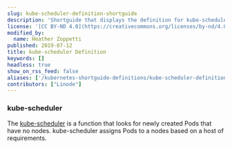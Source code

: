 ```yaml
---
slug: kube-scheduler-definition-shortguide
description: 'Shortguide that displays the definition for kube-scheduler.'
license: '[CC BY-ND 4.0](https://creativecommons.org/licenses/by-nd/4.0)'
modified_by:
  name: Heather Zoppetti
published: 2019-07-12
title: kube-scheduler Definition
keywords: []
headless: true
show_on_rss_feed: false
aliases: ['/kubernetes-shortguide-definitions/kube-scheduler-definition-shortguide/']
contributors: ["Linode"]
---
```


### kube-scheduler

The [kube-scheduler](https://kubernetes.io/docs/reference/command-line-tools-reference/kube-scheduler/) is a function that looks for newly created Pods that have no nodes. kube-scheduler assigns Pods to a nodes based on a host of requirements.
